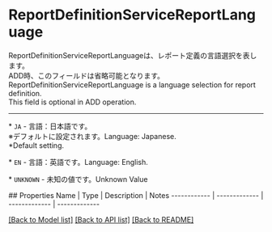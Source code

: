 # ReportDefinitionServiceReportLanguage

<div lang=\"ja\">ReportDefinitionServiceReportLanguageは、レポート定義の言語選択を表します。<br> ADD時、このフィールドは省略可能となります。</div> <div lang=\"en\">ReportDefinitionServiceReportLanguage is a language selection for report definition.<br> This field is optional in ADD operation.</div> <hr> <p>* <code>JA</code> - <span lang=\"ja\">言語：日本語です。<br>※デフォルトに設定されます。</span><span lang=\"en\">Language: Japanese.<br> *Default setting.</span></p> <p>* <code>EN</code> - <span lang=\"ja\">言語：英語です。</span><span lang=\"en\">Language: English.</span></p> <p>* <code>UNKNOWN</code> - <span lang=\"ja\">未知の値です。</span><span lang=\"en\">Unknown Value</span></p> 
## Properties
Name | Type | Description | Notes
------------ | ------------- | ------------- | -------------

[[Back to Model list]](../README.md#documentation-for-models) [[Back to API list]](../README.md#documentation-for-api-endpoints) [[Back to README]](../README.md)


